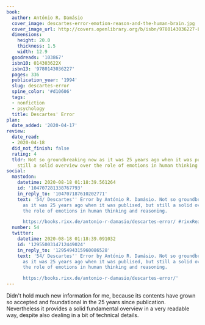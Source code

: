 ```yaml
---
book:
  author: António R. Damásio
  cover_image: descartes-error-emotion-reason-and-the-human-brain.jpg
  cover_image_url: http://covers.openlibrary.org/b/isbn/9780143036227-L.jpg
  dimensions:
    height: 20.0
    thickness: 1.5
    width: 12.9
  goodreads: '103867'
  isbn10: 014303622X
  isbn13: '9780143036227'
  pages: 336
  publication_year: '1994'
  slug: descartes-error
  spine_color: '#d10606'
  tags:
  - nonfiction
  - psychology
  title: Descartes' Error
plan:
  date_added: '2020-04-17'
review:
  date_read:
  - 2020-04-18
  did_not_finish: false
  rating: 4
  tldr: Not so groundbreaking now as it was 25 years ago when it was publised, but
    still a solid overview over the role of emotions in human thinking and reasoning.
social:
  mastodon:
    datetime: 2020-08-18 01:18:39.561264
    id: '104707281338767793'
    in_reply_to: '104707187610202771'
    text: '54/ Descartes'' Error by António R. Damásio. Not so groundbreaking now
      as it was 25 years ago when it was publised, but still a solid overview over
      the role of emotions in human thinking and reasoning.

      https://books.rixx.de/antonio-r-damasio/descartes-error/ #rixxReads'
  number: 54
  twitter:
    datetime: 2020-08-18 01:18:39.091032
    id: '1295500314712449024'
    in_reply_to: '1295494315960086528'
    text: '54/ Descartes'' Error by António R. Damásio. Not so groundbreaking now
      as it was 25 years ago when it was publised, but still a solid overview over
      the role of emotions in human thinking and reasoning.

      https://books.rixx.de/antonio-r-damasio/descartes-error/'
---
```


Didn't hold much new information for me, because its contents have grown so accepted and foundational in the 25 years since publication. Nevertheless it provides a solid fundamental overview in a very readable way, despite also dealing in a bit of technical details.
